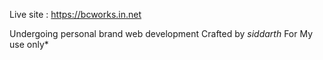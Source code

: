 Live site : https://bcworks.in.net


Undergoing personal brand web development
Crafted by *siddarth*
For My use only*
